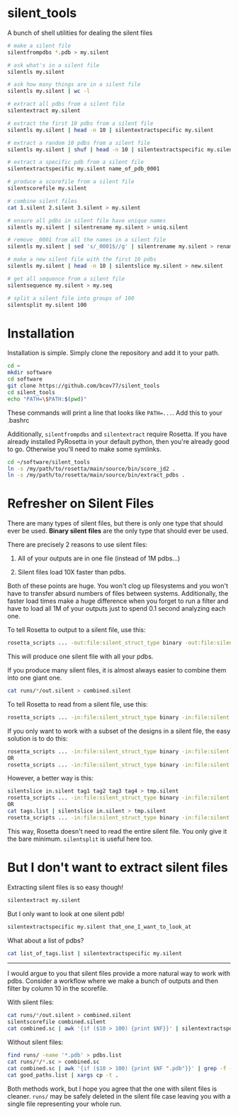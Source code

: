 # silent_tools
A bunch of shell utilities for dealing the silent files

```bash
# make a silent file
silentfrompdbs *.pdb > my.silent

# ask what's in a silent file
silentls my.silent  

# ask how many things are in a silent file
silentls my.silent | wc -l   

# extract all pdbs from a silent file
silentextract my.silent   

# extract the first 10 pdbs from a silent file
silentls my.silent | head -n 10 | silentextractspecific my.silent    

# extract a random 10 pdbs from a silent file
silentls my.silent | shuf | head -n 10 | silentextractspecific my.silent  

# extract a specific pdb from a silent file
silentextractspecific my.silent name_of_pdb_0001

# produce a scorefile from a silent file
silentscorefile my.silent   

# combine silent files
cat 1.silent 2.silent 3.silent > my.silent  

# ensure all pdbs in silent file have unique names
silentls my.silent | silentrename my.silent > uniq.silent  

# remove _0001 from all the names in a silent file
silentls my.silent | sed 's/_0001$//g' | silentrename my.silent > renamed.silent

# make a new silent file with the first 10 pdbs
silentls my.silent | head -n 10 | silentslice my.silent > new.silent  

# get all sequence from a silent file
silentsequence my.silent > my.seq

# split a silent file into groups of 100
silentsplit my.silent 100
```

# Installation

Installation is simple. Simply clone the repository and add it to your path.
```bash
cd ~
mkdir software
cd software
git clone https://github.com/bcov77/silent_tools
cd silent_tools
echo "PATH=\$PATH:$(pwd)"
```
These commands will print a line that looks like `PATH=...`. Add this to your .bashrc

Additionally, `silentfrompdbs` and `silentextract` require Rosetta. If you have already installed PyRosetta in your
default python, then you're already good to go. Otherwise you'll need to make some symlinks.
```bash
cd ~/software/silent_tools
ln -s /my/path/to/rosetta/main/source/bin/score_jd2 .
ln -s /my/path/to/rosetta/main/source/bin/extract_pdbs .
```

# Refresher on Silent Files

There are many types of silent files, but there is only one type that should ever be used. <b>Binary silent files</b> are
the only type that should ever be used.

There are precisely 2 reasons to use silent files:

1. All of your outputs are in one file (instead of 1M pdbs...)

2. Silent files load 10X faster than pdbs.

Both of these points are huge. You won't clog up filesystems and you won't have to transfer absurd numbers of files between
systems. Additionally, the faster load times make a huge difference when you forget to run a filter and have to
load all 1M of your outputs just to spend 0.1 second analyzing each one.



To tell Rosetta to output to a silent file, use this:
```bash
rosetta_scripts ... -out:file:silent_struct_type binary -out:file:silent out.silent
```
This will produce one silent file with all your pdbs.

If you produce many silent files, it is almost always easier to combine them into one giant one.
```bash
cat runs/*/out.silent > combined.silent
```

To tell Rosetta to read from a silent file, use this:
```bash
rosetta_scripts ... -in:file:silent_struct_type binary -in:file:silent in.silent
```

If you only want to work with a subset of the designs in a silent file, the easy solution is to do this:
```bash
rosetta_scripts ... -in:file:silent_struct_type binary -in:file:silent in.silent -tags tag1 tag2 tag3 tag4
OR
rosetta_scripts ... -in:file:silent_struct_type binary -in:file:silent in.silent -tagfile tags.list
```

However, a better way is this:
```bash
silentslice in.silent tag1 tag2 tag3 tag4 > tmp.silent
rosetta_scripts ... -in:file:silent_struct_type binary -in:file:silent tmp.silent
OR
cat tags.list | silentslice in.silent > tmp.silent
rosetta_scripts ... -in:file:silent_struct_type binary -in:file:silent tmp.silent
```
This way, Rosetta doesn't need to read the entire silent file. You only give it the bare minimum. `silentsplit` is 
useful here too.

# But I don't want to extract silent files

Extracting silent files is so easy though!
```bash
silentextract my.silent
```

But I only want to look at one silent pdb!
```bash
silentextractspecific my.silent that_one_I_want_to_look_at
```

What about a list of pdbs?
```bash
cat list_of_tags.list | silentextractspecific my.silent
```

---

I would argue to you that silent files provide a more natural way to work with pdbs. Consider a workflow where we make
a bunch of outputs and then filter by column 10 in the scorefile.

With silent files:
```bash
cat runs/*/out.silent > combined.silent
silentscorefile combined.silent
cat combined.sc | awk '{if ($10 > 100) {print $NF}}' | silentextractspecific combined.silent
```

Without silent files:
```bash
find runs/ -name '*.pdb' > pdbs.list
cat runs/*/*.sc > combined.sc
cat combined.sc | awk '{if ($10 > 100) {print $NF ".pdb"}}' | grep -f - pdbs.list > good_paths.list
cat good_paths.list | xargs cp -t .
```

Both methods work, but I hope you agree that the one with silent files is cleaner. `runs/` may be safely deleted in the
silent file case leaving you with a single file representing your whole run.
